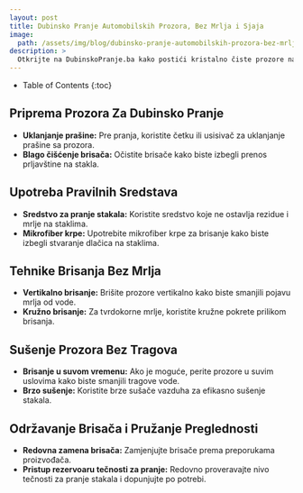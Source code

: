 ```yaml
---
layout: post
title: Dubinsko Pranje Automobilskih Prozora, Bez Mrlja i Sjaja
image: 
  path: /assets/img/blog/dubinsko-pranje-automobilskih-prozora-bez-mrlja-i-sjaja_dubinsko-pranje-ba.jpg
description: >
  Otkrijte na DubinskoPranje.ba kako postići kristalno čiste prozore na svom automobilu. Saveti za uklanjanje mrlja, očuvanje prozirnosti i održavanje sjaja stakala.
---
```



- Table of Contents
{:toc}


## Priprema Prozora Za Dubinsko Pranje

- **Uklanjanje prašine:** Pre pranja, koristite četku ili usisivač za uklanjanje prašine sa prozora.
- **Blago čišćenje brisača:** Očistite brisače kako biste izbegli prenos prljavštine na stakla.

## Upotreba Pravilnih Sredstava

- **Sredstvo za pranje stakala:** Koristite sredstvo koje ne ostavlja rezidue i mrlje na staklima.
- **Mikrofiber krpe:** Upotrebite mikrofiber krpe za brisanje kako biste izbegli stvaranje dlačica na staklima.

## Tehnike Brisanja Bez Mrlja

- **Vertikalno brisanje:** Brišite prozore vertikalno kako biste smanjili pojavu mrlja od vode.
- **Kružno brisanje:** Za tvrdokorne mrlje, koristite kružne pokrete prilikom brisanja.

## Sušenje Prozora Bez Tragova

- **Brisanje u suvom vremenu:** Ako je moguće, perite prozore u suvim uslovima kako biste smanjili tragove vode.
- **Brzo sušenje:** Koristite brze sušače vazduha za efikasno sušenje stakala.

## Održavanje Brisača i Pružanje Preglednosti

- **Redovna zamena brisača:** Zamjenjujte brisače prema preporukama proizvođača.
- **Pristup rezervoaru tečnosti za pranje:** Redovno proveravajte nivo tečnosti za pranje stakala i dopunjujte po potrebi.
